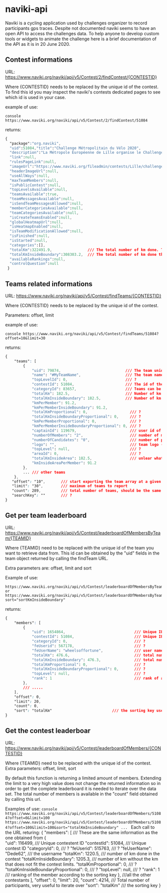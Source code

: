# naviki-api
Naviki is a cycling application used by challenges organizer to record participants gps traces. Despite not documented naviki seems to have an open API to access the challenges data. To help anyone to develop custom tools or widgets to animate the challenge here is a brief documentation of the API as it is in 20 June 2020. 

Contest informations
------------------------
URL: https://www.naviki.org/naviki/api/v5/Contest/2/findContest/{CONTESTID}

Where {CONTESTID} needs to be replaced by the unique id of the contest. To find this id you may inspect the naviki's contests dedicated pages to see which id is used in your case.

example of use:

``console
https://www.naviki.org/naviki/api/v5/Contest/2/findContest/51084
``

returns:
```css
{
  "package":"org.naviki",
  "uid":51084,"title":"Challenge Métropolitain du Vélo 2020",
  "description":"La Métropole Européenne de Lille organise le Challenge Métropolitain du vélo du 1er au 30 juin 2020.\r\nLe vélo est vertueux pour l’environnement, bon pour la santé et sûr du point de vue sanitaire pour les trajets quotidiens. Habitants de la métropole, tenez-vous prêts, sortez votre vélo et tous en selle!",
  "link":null,
  "rulesPageLink":null,
  "imageUrl":"https://www.naviki.org/fileadmin/contests/Lille/challenge-velo_2020.jpg",
  "headerImageUrl":null,
  "useAllWays":null,
  "maxTeamMembers":null,
  "isPublicContest":null,
  "topLevelsAvailable":null,
  "teamsAvailable":true,
  "teamMessagesAvailable":null,
  "isSendTeamMessagesAllowed":null,
  "memberCategoriesAvailable":null,
  "teamCategoriesAvailable":null,
  "isCreateTeamsEnabled":null,
  "globalHeatmapUrl":null,
  "isHeatmapEnabled":null,
  "isTeamModificationAllowed":null,
  "isFinished":null,
  "isStarted":null,
  "categories":[],
  "totalKm":322491.9,                /// The total number of km done. This may be different from the sum of team's totalKm
  "totalKmInsideBoundary":308303.2,  /// The total number of km done that fits the contest constraint
  "availableRankings":null,
  "controlQuestion":null
 }

```


Teams related informations
------------------------------
URL: https://www.naviki.org/naviki/api/v5/Contest/findTeams/{CONTESTID}

Where {CONTESTID} needs to be replaced by the unique id of the contest. 

Parameters: offset, limit

example of use:

``console
https://www.naviki.org/naviki/api/v5/Contest/findTeams/51084?offset=10&limit=30
``


returns:
```css
{
    "teams": [
        {
            "uid": 79874,                             /// The team unique id
            "name": "#MyTeamName",                    /// The team name
            "topLevelId": 0,                          /// ?   
            "contestId": 51084,                       /// The id of the contest
            "categoryId": 83657,                      /// Teams can be within  a category. 
            "totalKm": 182.5,                         /// Number of km done
            "totalKmInsideBoundary": 182.5,           /// Number of km done that fit the contest constraints 
            "kmPerMember": 91.2,
            "kmPerMemberInsideBoundary": 91.2,
            "totalKmProportional": 0,                   /// ?
            "totalKmInsideBoundaryProportional": 0,     /// ? 
            "kmPerMemberProportional": 0,               /// ?
            "kmPerMemberInsideBoundaryProportional": 0, /// ? 
            "captainId": 119679,                        /// user id of the capitain   
            "numberOfMembers": "2",                     /// number of members in the team 
            "numberOfCandidates": "0",                  /// number of ppl on hold until accepted by the capitain
            "logo": "",                                 /// team logo (how to set this) ? 
            "topLevel": null,                           /// ? 
            "areaId": 0,                                /// ?
            "totalKmInsideArea": 182.5,                 /// unlear what is the difference with totalKmInsideBoundary
            "kmInsideAreaPerMember": 91.2 
        },
        ... /// other teams
    },
   "offset": "10",       /// start exporting the team array at a given index
   "limit": "30",        /// maximum of teams to report
   "count": 289,         /// total number of teams, should be the same as the number of entries in the teams array
   "searchKey": ""       /// ?
} 
```

Get per team leaderboard
------------------------
URL: https://www.naviki.org/naviki/api/v5/Contest/leaderboardOfMembersByTeam/{TEAMID}

Where {TEAMID} need to be replaced with the unique id of the team you want to retrieve data from. This id can be obtained by
the "uid" fields in the team object returned by calling the findTeam URL.

Extra parameters are: offset, limit and sort

Example of use:
```console
https://www.naviki.org/naviki/api/v5/Contest/leaderboardOfMembersByTeam/72853
or
https://www.naviki.org/naviki/api/v5/Contest/leaderboardOfMembersByTeam/72853?sort="sortKmInsideBoundary"
```

returns:
```css
{
    "members": [
        {
            "uid": 1654864,                               /// Unique ID of the participant                                 
            "contestId": 51084,                           /// Unique ID of the contest
            "categoryId": 0,                              /// ? 
            "feUserid": 567178,                           /// ? 
            "feUserName": "wheelsoffortune",              /// user name
            "totalKm": 476.6,                             /// total number of km done by this member
            "totalKmInsideBoundary": 476.3,               /// total number of km withing the contest constraint 
            "totalKmProportional": 0,                     /// ? 
            "totalKmInsideBoundaryProportional": 0,       /// ? 
            "topLevel": null,                             /// ?
            "rank": 1                                     /// rank of a member according to the sorting key
        },
        /// ..... 
    ],
    "offset": 0,
    "limit": 20,
    "count": 0,
    "sort": "totalKm"                           /// the sorting key used to rank the data 
}
```

Get the contest leaderboar
--------------------------
URL: https://www.naviki.org/naviki/api/v5/Contest/leaderboardOfMembers/{CONTESTID}

Where {TEAMID} need to be replaced with the unique id of the contest. 
Extra parameters: offset, limit, sort

By default this function is returning a limited amount of members. Extending the limit to a very high value does not change the returned information so in order to get the complete leaderboard it is needed to iterate over the data set. The total number of members is available in the "count" field obtained by calling this url.  

Examples of use:
`console
https://www.naviki.org/naviki/api/v5/Contest/leaderboardOfMembers/51084?offset=0&limit=100
https://www.naviki.org/naviki/api/v5/Contest/leaderboardOfMembers/51084?offset=100&limit=100&sort="totalKmInsideBoundary"
...
`
Each call to the URL returing:
{
    "members": [                                            /// These are the same information as the one obtained from 
        {                                                   
            "uid": 116499,                                  /// Unique contestent ID
            "contestId": 51084,                             /// Unique contest ID
            "categoryId": 0,                                /// ? 
            "feUserid": 515763,                             /// ? 
            "feUserName": "Dede62",                         /// the username
            "totalKm": 1220.5,                              /// number of km done in the contest
            "totalKmInsideBoundary": 1205.3,                /// number of km without the km that does not fit the contest limits.
            "totalKmProportional": 0,                       /// ?
            "totalKmInsideBoundaryProportional": 0,         /// ?
            "topLevel": null,                               /// ? 
            "rank": 1                                       /// ranking of the member according to the sorting key
        },
        ///all the other contestants
     ],
    "offset": 0,
    "limit": 20,
    "count": 4214,             /// Total number of participants, very useful to iterate over 
    "sort": "totalKm"          /// the sorting key
}
